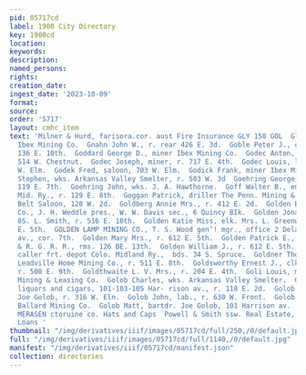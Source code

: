 ```yaml
---
pid: 05717cd
label: 1900 City Directory
key: 1900cd
location: 
keywords: 
description: 
named_persons: 
rights: 
creation_date: 
ingest_date: '2023-10-09'
format: 
source: 
order: '5717'
layout: cmhc_item
text: 'Milner & Hurd, farisora.cor. aust Fire Insurance GLY 158 GOL  Glynn John, miner
  Ibex Mining Co.  Gnahn John W., r. rear 426 E. 3d.  Goble Peter J., carpenter, r.
  136 E. 10th.  Goddard George D., miner Ibex Mining Co.  Godec Anton, lab., rms.
  514 W. Chestnut.  Godec Joseph, miner, r. 717 E. 4th.  Godec Louis, lab., r. 612
  W. Elm.  Godek Fred, saloon, 703 W. Elm.  Godick Frank, miner Ibex Mining Co.  Godo
  Stephen, wks. Arkansas Valley Smelter, r. 503 W. 3d  Goehring George, miner, r.
  119 E. 7th.  Goehring John, wks. J. A. Hawthorne.  Goff Walter B., engineer Colo.
  Mid. Ry., r. 129 E. 8th.  Goggan Patrick, driller The Penn. Mining & Leasing Co.  Gold
  Belt Saloon, 120 W. 2d.  Goldberg Annie Mrs., r. 412 E. 2d.  Golden Eagle Mining
  Co., J. H. Weddle pres., W. W. Davis sec., 6 Quincy BIk.  Golden Jonah F., sawyer
  8S. L. Smith, r. 516 E. 10th.  Golden Katie Miss, elk. Mrs. L. Greenwald, r. 612
  E. 5th.  GOLDEN LAMP MINING CO., T. S. Wood gen’! mgr., office 2 Delaware Blk, Harrison
  av., cor. 7th.  Golden Mary Mrs., r. 612 E. 5th.  Golden Patrick E., switchman D.
  & R. G. R. R., rms. 126 BE. 13th.  Golden William J., r. 612 E. 5th.  Goldman Michael,
  caller frt. depot Colo. Midland Ry.,  bds. 34 S. Spruce.  Goldner Thomas A., engineer
  Leadville Home Mining Co., r. 511 E. 8th.  Goldsworthy Ernest J., clk. George Nicolai,
  r. 500 E. 9th.  Goldthwaite L. V. Mrs., r. 204 E. 4th.  Goli Louis, miner Penn.
  Mining & Leasing Co.  Golob Charles, wks. Arkansas Valley Smelter.  GOLOB JOE, wines,
  liquors and cigars, 101-103-105 Har- rison av., r. 118 E. 2d.  Golob John, driver
  Joe Golob, r. 316 W. Eln.  Golob John, lab., r. 630 W. Front.  Golob Martin, miner
  Ballard Mining Co.  Golob Matt, bartdr. Joe Golob, 101 Harrison av.  Boots and Shoes
  MERASEN ctoruine co. Hats and Caps  Powell & Smith ssw. Real Estate, Insurance,
  Loans '
thumbnail: "/img/derivatives/iiif/images/05717cd/full/250,/0/default.jpg"
full: "/img/derivatives/iiif/images/05717cd/full/1140,/0/default.jpg"
manifest: "/img/derivatives/iiif/05717cd/manifest.json"
collection: directories
---
```

